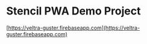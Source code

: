 # Stencil PWA Demo Project

[https://veltra-guster.firebaseapp.com](https://veltra-guster.firebaseapp.com)

